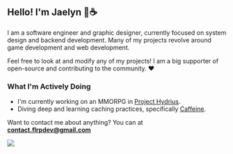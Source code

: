 ## Hello! I'm Jaelyn 👋☕

I am a software engineer and graphic designer, currently focused on system design and 
backend development. Many of my projects revolve around game development and web development.

Feel free to look at and modify any of my projects! I am a big supporter of open-source and contributing to the community. ❤️

### What I'm Actively Doing
- I'm currently working on an MMORPG in [Project Hydrius](https://github.com/Project-Hydrius).
- Diving deep and learning caching practices, specifically [Caffeine](https://github.com/ben-manes/caffeine).

Want to contact me about anything? You can at **contact.flrpdev@gmail.com**

<div>
<img src="https://komarev.com/ghpvc/?username=flrping&&style=flat-square"/>
</div>  
